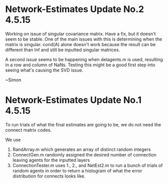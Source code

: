 # Network-Estimates Update No.2 4.5.15
Working on issue of singular covariance matrix. Have a fix, but it doesn't seem to be stable. One of the main issues with this is determining when the matrix is singular. cond(A) alone doesn't work because the result can be different than Inf and still be inputted singular matrices.

A second issue seems to be happening when delagents.m is used, resulting in a row and column of NaNs. Testing this might be a good first step into seeing what's causing the SVD issue.

~Simon


# Network-Estimates Update No.1 4.5.15

To run trials of what the final estimates are going to be, we do not need the connect matrix codes.

We use 
  1. RandArray.m which generates an array of distinct random integers
  2. ConnectGen.m randomly assigned the desired number of connection leaving agents for the inputted layers
  3. ConnectionTester.m uses 1., 2., and NetEst2.m to run a bunch of trials of random agents in order to return a histogram of what the error distribution for connects looks like.
